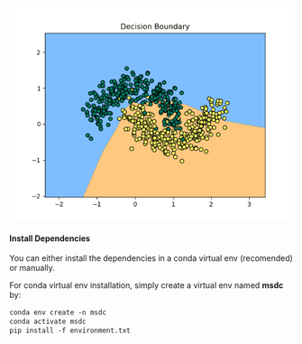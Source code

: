![til](./decision_boundary.gif)

#### Install Dependencies

You can either install the dependencies in a conda virtual env (recomended) or manually. 

For conda virtual env installation, simply create a virtual env named **msdc** by:

```
conda env create -n msdc
conda activate msdc
pip install -f environment.txt
```

